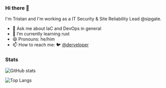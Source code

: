### Hi there 👋

I'm Tristan and I'm working as a IT Security & Site Reliability Lead @sipgate.

- 💬 Ask me about IaC and DevOps in general
- 🌱 I’m currently learning rust
- 😄 Pronouns: he/him
- 📫 How to reach me: 🐦 [@derveloper](https://twitter.com/derveloper)

<!--
**derveloper/derveloper** is a ✨ _special_ ✨ repository because its `README.md` (this file) appears on your GitHub profile.

Here are some ideas to get you started:

- 🔭 I’m currently working on ...
- 🌱 I’m currently learning ...
- 👯 I’m looking to collaborate on ...
- 🤔 I’m looking for help with ...
- 💬 Ask me about ...
- 📫 How to reach me: ...
- 😄 Pronouns: ...
- ⚡ Fun fact: ...
-->

### Stats

![GitHub stats](https://github-readme-stats.vercel.app/api?username=derveloper&include_all_commits=true&count_private=true&show_icons=true)

![Top Langs](https://github-readme-stats.vercel.app/api/top-langs/?username=derveloper)
